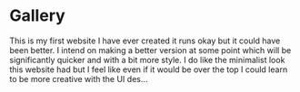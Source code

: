 # Gallery
 This is my first website I have ever created it runs okay but it could have been better. I intend on making a better version at some point which will be significantly quicker and with a bit more style. I do like the minimalist look this website had but I feel like even if it would be over the top I could learn to be more creative with the UI des… 
